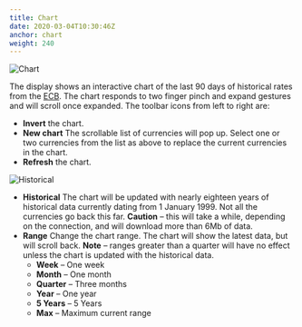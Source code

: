 ```yaml
---
title: Chart
date: 2020-03-04T10:30:46Z
anchor: chart
weight: 240
---
```


![Chart](images/chart.png)

The display shows an interactive chart of the last 90 days of
historical rates from the [ECB][1]. The chart responds to two finger
pinch and expand gestures and will scroll once expanded. The toolbar
icons from left to right are:

* **Invert** the chart.
* **New chart** The scrollable list of currencies will pop up. Select
  one or two currencies from the list as above to replace the current
  currencies in the chart.
* **Refresh** the chart.

![Historical](images/hist.png)

* **Historical** The chart will be updated with nearly eighteen years
  of historical data currently dating from 1 January 1999. Not all the
  currencies go back this far. **Caution** &ndash; this will take a
  while, depending on the connection, and will download more than 6Mb
  of data.
* **Range** Change the chart range. The chart will show the latest
  data, but will scroll back. **Note** &ndash; ranges greater than a
  quarter will have no effect unless the chart is updated with the
  historical data.
  * **Week** &ndash; One week
  * **Month** &ndash; One month
  * **Quarter** &ndash; Three months
  * **Year** &ndash; One year
  * **5 Years** &ndash; 5 Years
  * **Max** &ndash; Maximum current range

[1]: https://www.ecb.europa.eu/stats/policy_and_exchange_rates/euro_reference_exchange_rates/html/index.en.html
